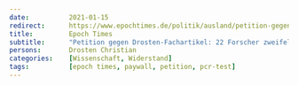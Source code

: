 ```yaml
---
date:          2021-01-15
redirect:      https://www.epochtimes.de/politik/ausland/petition-gegen-drosten-fachartikel-22-forscher-zweifeln-an-wert-der-pcr-tests-a3424410.html
title:         Epoch Times
subtitle:      "Petition gegen Drosten-Fachartikel: 22 Forscher zweifeln an Wert der PCR-Tests"
persons:       Drosten Christian
categories:    [Wissenschaft, Widerstand]
tags:          [epoch times, paywall, petition, pcr-test]
---
```

